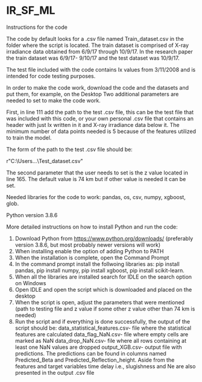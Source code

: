# IR_SF_ML

Instructions for the code

The code by default looks for a .csv file named Train_dataset.csv in the folder where the script is located.
The train dataset is comprised of X-ray irradiance data obtained from 6/9/17 through 10/9/17. In the research 
paper the train dataset was 6/9/17- 9/10/17 and the test dataset was 10/9/17.

The test file included with the code contains Ix values from 3/11/2008 and is intended for code testing purposes.

In order to make the code work, download the code and the datasets and put them, for example, on the Desktop
Two additional parameters are needed to set to make the code work. 

First, in line 111 add the path to the test .csv file, this can be the test file that was included with this code, 
or your own personal .csv file that contains an header with just Ix written in it and X-ray irradiance data below it. 
The minimum number of data points needed is 5 because of the features utilized to train the model. 

The form of the path to the test .csv file should be:

r"C:\Users\...\Test_dataset.csv"

The second parameter that the user needs to set is the z value located in line 165. The default value is 74 km
but if other value is needed it can be set. 

Needed libraries for the code to work:
  pandas,
  os,
  csv,
  numpy,
  xgboost,
  glob.

Python version 3.8.6

More detailed instructions on how to install Python and run the code:

1) Download Python from https://www.python.org/downloads/ (preferably version 3.8.6, but most probably newer versions will work)
2) When installing enable the option of adding Python to PATH
3) When the installation is complete, open the Command Prompt 
4) In the command prompt install the follwoing libraries as:
      pip install pandas,
      pip install numpy,
      pip install xgboost,
      pip install scikit-learn.
5) When all the libraries are installed search for IDLE on the search option on Windows
6) Open IDLE and open the script which is downloaded and placed on the desktop
7) When the script is open, adjust the parameters that were mentioned (path to testing file and z value if some other z value other than 74 km is needed)
8) Run the script and if everything is done successfully, the output of the script should be:
     data_statistical_features.csv- file where the statistical features are calculated
     data_flag_NaN.csv- file where empty cells are marked as NaN
     data_drop_NaN.csv- file where all rows containing at least one NaN values are dropped
     output_XGB.csv- output file with predictions. The predictions can be found in columns named Predicted_Beta and Predicted_Reflection_height. Aside from the features and target variables time delay i.e., slugishness and Ne are also presented in the output .csv file

